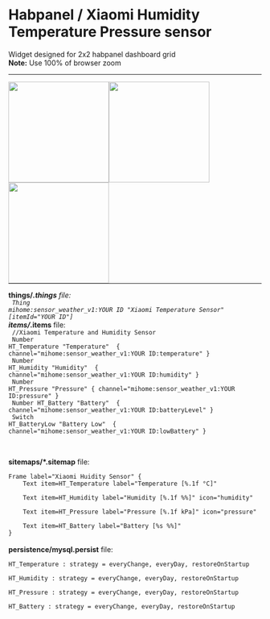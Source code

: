 # Habpanel / Xiaomi Humidity Temperature Pressure sensor 
Widget designed for 2x2 habpanel dashboard grid <br>
<b>Note:</b> Use 100% of browser zoom
<hr>
<span style="float:left;">
<img src="https://github.com/andreypopov/habpanel-widget-xiaomi-sensor_weather_v1/blob/master/readme/widget_view1.png?raw=true" height="200">
</span>
<span style="float:left;">
<img src="https://github.com/andreypopov/habpanel-widget-xiaomi-sensor_weather_v1/blob/master/readme/widget_settings1.png?raw=true" height="200">
</span>
<span style="float:left;">
<img src="https://github.com/andreypopov/habpanel-widget-xiaomi-sensor_weather_v1/blob/master/readme/device.jpg?raw=true" height="200">
</span>
<hr style="clear:both;">


<b>things/*.things</b> file:<br>
<code>
Thing mihome:sensor_weather_v1:YOUR ID "Xiaomi Temperature Sensor" [itemId="YOUR ID"]
</code>
<br>
<b>items/*.items</b> file:<br>
<code>
//Xiaomi Temperature and Humidity Sensor<br>
Number HT_Temperature "Temperature" <temperature> { channel="mihome:sensor_weather_v1:YOUR ID:temperature" }<br>
Number HT_Humidity "Humidity" <humidity> { channel="mihome:sensor_weather_v1:YOUR ID:humidity" }<br>
Number HT_Pressure "Pressure"  { channel="mihome:sensor_weather_v1:YOUR ID:pressure" }<br>
Number HT_Battery "Battery" <battery> { channel="mihome:sensor_weather_v1:YOUR ID:batteryLevel" }<br>
Switch HT_BatteryLow "Battery Low" <energy> { channel="mihome:sensor_weather_v1:YOUR ID:lowBattery" }<br>
</code>

<br>
<b>sitemaps/*.sitemap</b> file:<br>
<code>
Frame label="Xiaomi Huidity Sensor" {
    Text item=HT_Temperature label="Temperature [%.1f °C]" <br>
    Text item=HT_Humidity label="Humidity [%.1f %%]" icon="humidity"<br>
    Text item=HT_Pressure label="Pressure [%.1f kPa]" icon="pressure"<br>
    Text item=HT_Battery label="Battery [%s %%]"
}
</code>

<br>
<b>persistence/mysql.persist</b> file:<br>
<code>
HT_Temperature : strategy = everyChange, everyDay, restoreOnStartup<br>
HT_Humidity : strategy = everyChange, everyDay, restoreOnStartup<br>
HT_Pressure : strategy = everyChange, everyDay, restoreOnStartup<br>
HT_Battery : strategy = everyChange, everyDay, restoreOnStartup<br>
</code>

